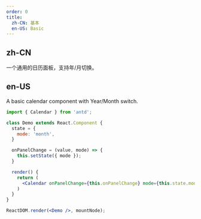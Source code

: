 ```yaml
---
order: 0
title:
  zh-CN: 基本
  en-US: Basic
---
```


## zh-CN

一个通用的日历面板，支持年/月切换。

## en-US

A basic calendar component with Year/Month switch.

````jsx
import { Calendar } from 'antd';

class Demo extends React.Component {
  state = {
    mode: 'month',
  }

  onPanelChange = (value, mode) => {
    this.setState({ mode });
  }

  render() {
    return (
      <Calendar onPanelChange={this.onPanelChange} mode={this.state.mode} />
    )
  }
}

ReactDOM.render(<Demo />, mountNode);
````
